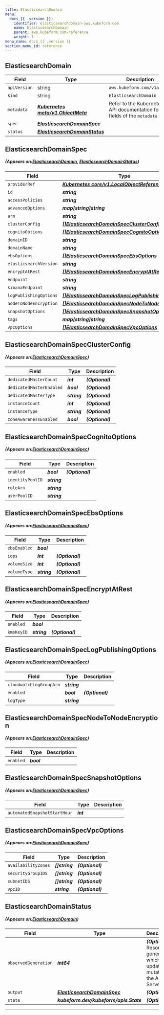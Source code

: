 ```yaml
---
title: ElasticsearchDomain
menu:
  docs_{{ .version }}:
    identifier: elasticsearchdomain-aws.kubeform.com
    name: ElasticsearchDomain
    parent: aws.kubeform.com-reference
    weight: 1
menu_name: docs_{{ .version }}
section_menu_id: reference
---
```


## ElasticsearchDomain
| Field | Type | Description |
| ------ | ----- | ----------- |
| `apiVersion` | string | `aws.kubeform.com/v1alpha1` |
|    `kind` | string | `ElasticsearchDomain` |
| `metadata` | ***[Kubernetes meta/v1.ObjectMeta](https://kubernetes.io/docs/reference/generated/kubernetes-api/v1.13/#objectmeta-v1-meta)***|Refer to the Kubernetes API documentation for the fields of the `metadata` field.|
| `spec` | ***[ElasticsearchDomainSpec](#ElasticsearchDomainSpec)***||
| `status` | ***[ElasticsearchDomainStatus](#ElasticsearchDomainStatus)***||
## ElasticsearchDomainSpec
##### (Appears on:[ElasticsearchDomain](#ElasticsearchDomain), [ElasticsearchDomainStatus](#ElasticsearchDomainStatus))
| Field | Type | Description |
| ------ | ----- | ----------- |
| `providerRef` | ***[Kubernetes core/v1.LocalObjectReference](https://kubernetes.io/docs/reference/generated/kubernetes-api/v1.13/#localobjectreference-v1-core)***||
| `id` | ***string***||
| `accessPolicies` | ***string***| ***(Optional)*** |
| `advancedOptions` | ***map[string]string***| ***(Optional)*** |
| `arn` | ***string***| ***(Optional)*** |
| `clusterConfig` | ***[[]ElasticsearchDomainSpecClusterConfig](#ElasticsearchDomainSpecClusterConfig)***| ***(Optional)*** |
| `cognitoOptions` | ***[[]ElasticsearchDomainSpecCognitoOptions](#ElasticsearchDomainSpecCognitoOptions)***| ***(Optional)*** |
| `domainID` | ***string***| ***(Optional)*** |
| `domainName` | ***string***||
| `ebsOptions` | ***[[]ElasticsearchDomainSpecEbsOptions](#ElasticsearchDomainSpecEbsOptions)***| ***(Optional)*** |
| `elasticsearchVersion` | ***string***| ***(Optional)*** |
| `encryptAtRest` | ***[[]ElasticsearchDomainSpecEncryptAtRest](#ElasticsearchDomainSpecEncryptAtRest)***| ***(Optional)*** |
| `endpoint` | ***string***| ***(Optional)*** |
| `kibanaEndpoint` | ***string***| ***(Optional)*** |
| `logPublishingOptions` | ***[[]ElasticsearchDomainSpecLogPublishingOptions](#ElasticsearchDomainSpecLogPublishingOptions)***| ***(Optional)*** |
| `nodeToNodeEncryption` | ***[[]ElasticsearchDomainSpecNodeToNodeEncryption](#ElasticsearchDomainSpecNodeToNodeEncryption)***| ***(Optional)*** |
| `snapshotOptions` | ***[[]ElasticsearchDomainSpecSnapshotOptions](#ElasticsearchDomainSpecSnapshotOptions)***| ***(Optional)*** |
| `tags` | ***map[string]string***| ***(Optional)*** |
| `vpcOptions` | ***[[]ElasticsearchDomainSpecVpcOptions](#ElasticsearchDomainSpecVpcOptions)***| ***(Optional)*** |
## ElasticsearchDomainSpecClusterConfig
##### (Appears on:[ElasticsearchDomainSpec](#ElasticsearchDomainSpec))
| Field | Type | Description |
| ------ | ----- | ----------- |
| `dedicatedMasterCount` | ***int***| ***(Optional)*** |
| `dedicatedMasterEnabled` | ***bool***| ***(Optional)*** |
| `dedicatedMasterType` | ***string***| ***(Optional)*** |
| `instanceCount` | ***int***| ***(Optional)*** |
| `instanceType` | ***string***| ***(Optional)*** |
| `zoneAwarenessEnabled` | ***bool***| ***(Optional)*** |
## ElasticsearchDomainSpecCognitoOptions
##### (Appears on:[ElasticsearchDomainSpec](#ElasticsearchDomainSpec))
| Field | Type | Description |
| ------ | ----- | ----------- |
| `enabled` | ***bool***| ***(Optional)*** |
| `identityPoolID` | ***string***||
| `roleArn` | ***string***||
| `userPoolID` | ***string***||
## ElasticsearchDomainSpecEbsOptions
##### (Appears on:[ElasticsearchDomainSpec](#ElasticsearchDomainSpec))
| Field | Type | Description |
| ------ | ----- | ----------- |
| `ebsEnabled` | ***bool***||
| `iops` | ***int***| ***(Optional)*** |
| `volumeSize` | ***int***| ***(Optional)*** |
| `volumeType` | ***string***| ***(Optional)*** |
## ElasticsearchDomainSpecEncryptAtRest
##### (Appears on:[ElasticsearchDomainSpec](#ElasticsearchDomainSpec))
| Field | Type | Description |
| ------ | ----- | ----------- |
| `enabled` | ***bool***||
| `kmsKeyID` | ***string***| ***(Optional)*** |
## ElasticsearchDomainSpecLogPublishingOptions
##### (Appears on:[ElasticsearchDomainSpec](#ElasticsearchDomainSpec))
| Field | Type | Description |
| ------ | ----- | ----------- |
| `cloudwatchLogGroupArn` | ***string***||
| `enabled` | ***bool***| ***(Optional)*** |
| `logType` | ***string***||
## ElasticsearchDomainSpecNodeToNodeEncryption
##### (Appears on:[ElasticsearchDomainSpec](#ElasticsearchDomainSpec))
| Field | Type | Description |
| ------ | ----- | ----------- |
| `enabled` | ***bool***||
## ElasticsearchDomainSpecSnapshotOptions
##### (Appears on:[ElasticsearchDomainSpec](#ElasticsearchDomainSpec))
| Field | Type | Description |
| ------ | ----- | ----------- |
| `automatedSnapshotStartHour` | ***int***||
## ElasticsearchDomainSpecVpcOptions
##### (Appears on:[ElasticsearchDomainSpec](#ElasticsearchDomainSpec))
| Field | Type | Description |
| ------ | ----- | ----------- |
| `availabilityZones` | ***[]string***| ***(Optional)*** |
| `securityGroupIDS` | ***[]string***| ***(Optional)*** |
| `subnetIDS` | ***[]string***| ***(Optional)*** |
| `vpcID` | ***string***| ***(Optional)*** |
## ElasticsearchDomainStatus
##### (Appears on:[ElasticsearchDomain](#ElasticsearchDomain))
| Field | Type | Description |
| ------ | ----- | ----------- |
| `observedGeneration` | ***int64***| ***(Optional)*** Resource generation, which is updated on mutation by the API Server.|
| `output` | ***[ElasticsearchDomainSpec](#ElasticsearchDomainSpec)***| ***(Optional)*** |
| `state` | ***kubeform.dev/kubeform/apis.State***| ***(Optional)*** |
---
